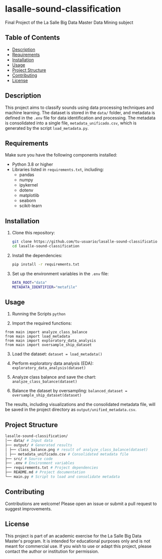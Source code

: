 # lasalle-sound-classification

Final Project of the La Salle Big Data Master Data Mining subject

## Table of Contents

- [Description](#description)
- [Requirements](#requirements)
- [Installation](#installation)
- [Usage](#usage)
- [Project Structure](#project-structure)
- [Contributing](#contributing)
- [License](#license)

## Description

This project aims to classify sounds using data processing techniques and machine learning. The dataset is stored in the `data/` folder, and metadata is defined in the `.env` file for data identification and processing. The metadata is consolidated into a single file, `metadata_unificado.csv`, which is generated by the script `load_metadata.py`.

## Requirements

Make sure you have the following components installed:

- Python 3.8 or higher
- Libraries listed in `requirements.txt`, including:
  - pandas
  - numpy
  - ipykernel
  - dotenv
  - matplotlib
  - seaborn
  - scikit-learn

## Installation

1. Clone this repository:

   ```bash
   git clone https://github.com/tu-usuario/lasalle-sound-classification.git
   cd lasalle-sound-classification
   ```

2. Install the dependencies:

   ```bash
   pip install -r requirements.txt
   ```

3. Set up the environment variables in the `.env` file:
   ```bash
   DATA_ROOT="data"
   METADATA_IDENTIFIER="metafile"
   ```

## Usage

1. Running the Scripts
   `python`

2. Import the required functions:

```
from main import analyze_class_balance
from main import load_metadata
from main import exploratory_data_analysis
from main import oversample_ship_dataset
```

3. Load the dataset:
   `dataset = load_metadata()`

4. Perform exploratory data analysis (EDA):
   `exploratory_data_analysis(dataset)`

5. Analyze class balance and save the chart:
   `analyze_class_balance(dataset)`

6. Balance the dataset by oversampling:
   `balanced_dataset = oversample_ship_dataset(dataset)`

The results, including visualizations and the consolidated metadata file, will be saved in the project directory as `output/unified_metadata.csv`.

## Project Structure

```bash
lasalle-sound-classification/
│── data/ # Input data
├── output/ # Generated results
│ ├── class_balance.png # result of analyze_class_balance(dataset)
│ ├── metadata_unificado.csv # Consolidated metadata file
├── src/ # Source code
├── .env # Environment variables
├── requirements.txt # Project dependencies
├── README.md # Project documentation
└── main.py # Script to load and consolidate metadata
```

## Contributing

Contributions are welcome! Please open an issue or submit a pull request to suggest improvements.

## License

This project is part of an academic exercise for the La Salle Big Data Master's program. It is intended for educational purposes only and is not meant for commercial use. If you wish to use or adapt this project, please contact the author or institution for permission.
